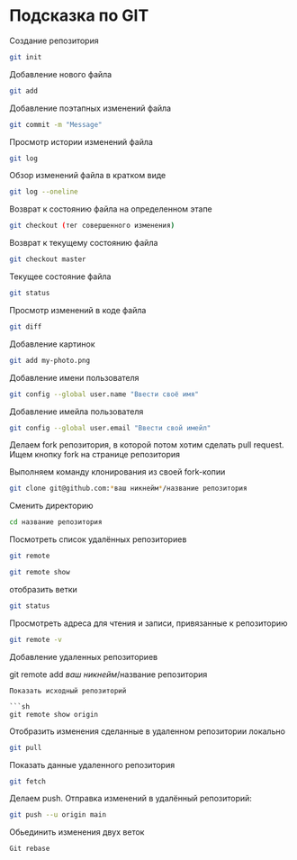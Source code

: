 # Подсказка по GIT

Создание репозитория
```sh
git init
```

Добавление нового файла
```sh
git add
```

Добавление поэтапных изменений файла
```sh
git commit -m "Message"
```

Просмотр истории изменений файла
```sh
git log
```

Обзор изменений файла в кратком виде
```sh
git log --oneline
```

Возврат к состоянию файла на определенном этапе
```sh
git checkout (тег совершенного изменения)
```

Возврат к текущему состоянию файла
```sh
git checkout master
```

Текущее состояние файла
```sh
git status
```

Просмотр изменений в коде файла
```sh
git diff
```

Добавление картинок
```sh
git add my-photo.png
```

Добавление имени пользователя
```sh
git config --global user.name "Ввести своё имя"
```

Добавление имейла пользователя
```sh
git config --global user.email "Ввести свой имейл"
```

Делаем fork репозитория, в которой потом хотим сделать pull request. Ищем кнопку fork на странице репозитория

Выполняем команду клонирования из своей fork-копии

```sh
git clone git@github.com:*ваш никнейм*/название репозитория
```

Сменить директорию

```sh
cd название репозитория
```

Посмотреть список удалённых репозиториев

```sh
git remote
```

```sh
git remote show
```

отобразить ветки

```sh
git status
```

Просмотреть адреса для чтения и записи, привязанные к репозиторию

```sh
git remote -v
```

Добавление удаленных репозиториев 

git remote add *ваш никнейм*/название репозитория
```
Показать исходный репозиторий

```sh
git remote show origin
```

Отобразить изменения сделанные в удаленном репозитории локально

```sh
git pull
```

Показать данные удаленного репозитория

```sh
git fetch
```

Делаем push. Отправка изменений в удалённый репозиторий:

```sh
git push --u origin main
```

Обьединить изменения двух веток

```sh
Git rebase
```